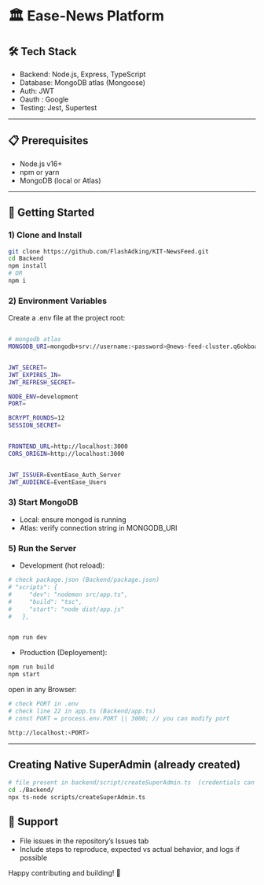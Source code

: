 
# 🏛️ Ease-News Platform

## 🛠 Tech Stack
- Backend: Node.js, Express, TypeScript
- Database: MongoDB atlas (Mongoose)
- Auth: JWT
- Oauth : Google
- Testing: Jest, Supertest

---

## 📋 Prerequisites
- Node.js v16+
- npm or yarn
- MongoDB (local or Atlas)

---

## 🚀 Getting Started

### 1) Clone and Install
```bash
git clone https://github.com/FlashAdking/KIT-NewsFeed.git
cd Backend
npm install 
# OR
npm i
```



### 2) Environment Variables
Create a .env file at the project root:
```bash

# mongodb atlas
MONGODB_URI=mongodb+srv://username:<password>@news-feed-cluster.q6okboa.mongodb.net/<DBNAME>?retryWrites=true&w=majority&appName=clus


JWT_SECRET=
JWT_EXPIRES_IN=
JWT_REFRESH_SECRET=

NODE_ENV=development
PORT=

BCRYPT_ROUNDS=12
SESSION_SECRET=


FRONTEND_URL=http://localhost:3000
CORS_ORIGIN=http://localhost:3000


JWT_ISSUER=EventEase_Auth_Server
JWT_AUDIENCE=EventEase_Users

```



### 3) Start MongoDB
- Local: ensure mongod is running
- Atlas: verify connection string in MONGODB_URI


### 5) Run the Server
- Development (hot reload):
```bash
# check package.json (Backend/package.json)
# "scripts": {
#     "dev": "nodemon src/app.ts",
#     "build": "tsc",
#     "start": "node dist/app.js"
#   },


npm run dev
```


- Production (Deployement):
```bash
npm run build
npm start

```


open in any Browser:
```bash
# check PORT in .env 
# check line 22 in app.ts (Backend/app.ts)
# const PORT = process.env.PORT || 3000; // you can modify port

http://localhost:<PORT>
```



---

## Creating Native SuperAdmin (already created)
```bash 
# file present in backend/script/createSuperAdmin.ts  (credentials can be modified)
cd ./Backend/
npx ts-node scripts/createSuperAdmin.ts
```



## 📧 Support
- File issues in the repository’s Issues tab
- Include steps to reproduce, expected vs actual behavior, and logs if possible

Happy contributing and building! 🚀